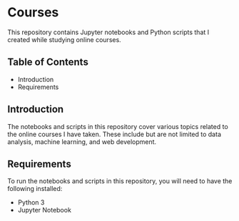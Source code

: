 # Courses

This repository contains Jupyter notebooks and Python scripts that I created while studying online courses.

## Table of Contents

* Introduction
* Requirements


## Introduction

The notebooks and scripts in this repository cover various topics related to the online courses I have taken. These include but are not limited to data analysis, machine learning, and web development.



## Requirements

To run the notebooks and scripts in this repository, you will need to have the following installed:

* Python 3
* Jupyter Notebook